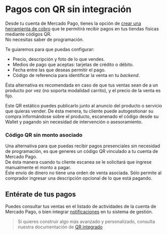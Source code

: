# Pagos con QR sin integración


Desde tu cuenta de Mercado Pago, tienes la opción de [crear una herramienta de cobro](https://www.mercadopago.com.ar/tools/create) que te permitirá recibir pagos en tus tiendas físicas mediante códigos QR.    
No necesitas saber de programación.  

Te guiaremos para que puedas configurar:

* Precio, descripción y foto de lo que vendes. 
* Medios de pago que aceptas: tarjetas de crédito o débito.
* Fecha entre las que deseas permitir el pago.
* Código de referencia para identificar la venta en tu *backend*.

Ésta alternativa es recomendada en caso de que tus ventas sean de a un producto por vez (no soporta modalidad carrito), y el precio de la venta es fijo. 

Este QR estático puedes publicarlo junto al anuncio del producto o servicio que quieras vender. De ésta menera, tu cliente puede autogestionar su compra informándose sobre el producto, escanenado el código desde su Wallet y pagando sin necesidad de intervención o asesoramiento.



### Código QR sin monto asociado

Una alternativa para que puedas recibir pagos presenciales sin necesidad de programación, es que generes un código QR vinculado a tu cuenta de Mercado Pago.   
De ésta manera cuando tu cliente escanea se le solicitará que ingrese manualmente el monto a pagar.   
Éste envío de dinero no tiene una orden de venta asociada. Sólo permite al comprador ingresar una descripción opcional de lo que está pagando.


## Entérate de tus pagos

Puedes consultar tus ventas en el listado de actividades de la cuenta de Mercado Pago, o bien integrar [notificaciones](/guides/notifications/ipn.es.md) en tu sistema de gestión.



> Si quieres construir algo más avanzado y personalizado, consulta nuestra documentación de [QR integrado](/guides/instore-payments/qr-payments/qr-integrated.es.md)









